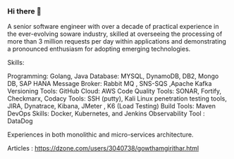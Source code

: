 ### Hi there 👋

A senior software engineer with over a decade of practical experience in the ever-evolving soware industry, skilled at overseeing the processing of more than 3 million requests per day within applications and demonstrating a pronounced enthusiasm for adopting emerging technologies.

Skills:

Programming:  Golang, Java
Database: MYSQL, DynamoDB, DB2, Mongo DB, SAP HANA
Message Broker:  Rabbit MQ , SNS-SQS ,Apache Kafka
Versioning Tools:  GitHub
Cloud: AWS 
Code Quality Tools: SONAR, Fortify, Checkmarx, Codacy
Tools: SSH (putty), Kali Linux penetration testing tools, JIRA, Dynatrace, Kibana, JMeter , K6 (Load Testing)
Build Tools:  Maven
DevOps Skills: Docker, Kubernetes, and Jenkins
Observability Tool : DataDog

Experiences in both monolithic and micro-services architecture.

Articles : https://dzone.com/users/3040738/gowthamgirithar.html

<!--
**GowthamGirithar/GowthamGirithar** is a ✨ _special_ ✨ repository because its `README.md` (this file) appears on your GitHub profile.

Here are some ideas to get you started:

- 🔭 I’m currently working on ...
- 🌱 I’m currently learning ...
- 👯 I’m looking to collaborate on ...
- 🤔 I’m looking for help with ...
- 💬 Ask me about ...
- 📫 How to reach me: ...
- 😄 Pronouns: ...
- ⚡ Fun fact: ...
-->
